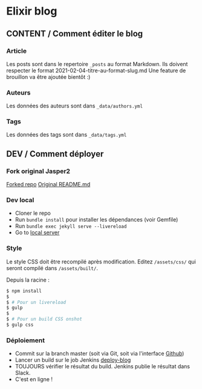 # Elixir blog


## CONTENT / Comment éditer le blog

### Article

Les posts sont dans le repertoire `_posts` au format Markdown.
Ils doivent respecter le format 2021-02-04-titre-au-format-slug.md
Une feature de brouillon va être ajoutée bientôt :)

### Auteurs
Les données des auteurs sont dans `_data/authors.yml`

### Tags
Les données des tags sont dans `_data/tags.yml`


## DEV / Comment déployer

### Fork original Jasper2

[Forked repo](https://travis-ci.org/jekyller/jasper2)
[Original README.md](https://travis-ci.org/jekyller/jasper2)

### Dev local

* Cloner le repo
* Run `bundle install` pour installer les dépendances (voir Gemfile)
* Run `bundle exec jekyll serve --livereload`
* Go to [local server](https://127.0.0.1:4000/)

### Style

Le style CSS doit être recompilé après modification.
Editez `/assets/css/` qui seront compilé dans `/assets/built/`.

Depuis la racine :

```bash
$ npm install
$ 
$ # Pour un livereload
$ gulp
$
$ # Pour un build CSS onshot
$ gulp css
```

### Déploiement

* Commit sur la branch master (soit via Git, soit via l'interface [Github](https://github.com/elixir-sante/elixir-blog))
* Lancer un build sur le job Jenkins [deploy-blog](https://jenkins.elixir-sante.fr/job/deploy-blog/)
* TOUJOURS vérifier le résultat du build. Jenkins publie le résultat dans Slack.
* C'est en ligne !

